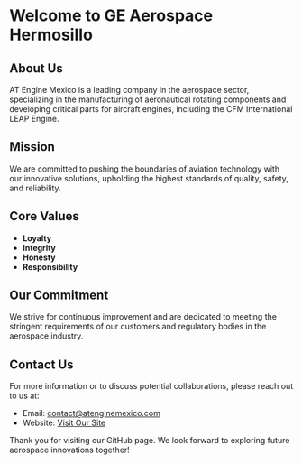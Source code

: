# Welcome to GE Aerospace Hermosillo

## About Us
AT Engine Mexico is a leading company in the aerospace sector, specializing in the manufacturing of aeronautical rotating components and developing critical parts for aircraft engines, including the CFM International LEAP Engine.

## Mission
We are committed to pushing the boundaries of aviation technology with our innovative solutions, upholding the highest standards of quality, safety, and reliability.

## Core Values
- **Loyalty**
- **Integrity**
- **Honesty**
- **Responsibility**

## Our Commitment
We strive for continuous improvement and are dedicated to meeting the stringent requirements of our customers and regulatory bodies in the aerospace industry.

## Contact Us
For more information or to discuss potential collaborations, please reach out to us at:
- Email: [contact@atenginemexico.com](mailto:contact@atenginemexico.com)
- Website: [Visit Our Site](https://atengine.mx/)

Thank you for visiting our GitHub page. We look forward to exploring future aerospace innovations together!
